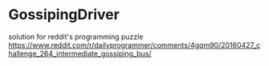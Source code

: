 # GossipingDriver
solution for reddit's programming puzzle
https://www.reddit.com/r/dailyprogrammer/comments/4gqm90/20160427_challenge_264_intermediate_gossiping_bus/
